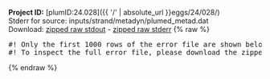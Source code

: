 **Project ID:** [plumID:24.028]({{ '/' | absolute_url }}eggs/24/028/)  
Stderr for source:  inputs/strand/metadyn/plumed_metad.dat   
Download: [zipped raw stdout](plumed_metad.dat.plumed.stdout.txt.zip) - [zipped raw stderr](plumed_metad.dat.plumed.stderr.txt.zip) 
{% raw %}
<pre>
#! Only the first 1000 rows of the error file are shown below
#! To inspect the full error file, please download the zipped raw stderr file above
</pre>
{% endraw %}
